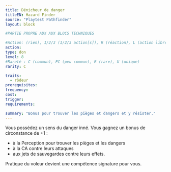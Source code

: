 ```yaml
---
title: Dénicheur de danger
titleEN: Hazard Finder
source: "Playtest Pathfinder"
layout: block

#PARTIE PROPRE AUX AUX BLOCS TECHNIQUES

#Action: (rien), 1/2/3 (1/2/3 action[s]), R (réaction), L (action libre)
action: 
type: don
level: 8
#Rareté : C (commun), PC (peu commun), R (rare), U (unique)
rarity: C

traits:
  - rôdeur
prerequisites:
frequency: 
cost:
trigger: 
requirements: 

summary: "Bonus pour trouver les pièges et dangers et y résister."
---
```


Vous possédez un sens du danger inné. Vous gagnez un bonus de circonstance de +1 :
* à la Perception pour trouver les pièges et les dangers
* à la CA contre leurs attaques
* aux jets de sauvegardes contre leurs effets.

Pratique du voleur devient une compétence signature pour vous.
